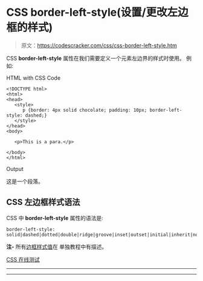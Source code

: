 # CSS border-left-style(设置/更改左边框的样式)

> 原文：<https://codescracker.com/css/css-border-left-style.htm>

CSS **border-left-style** 属性在我们需要定义一个元素左边界的样式时使用。 例如:

HTML with CSS Code

```
<!DOCTYPE html>
<html>
<head>
   <style>
      p {border: 4px solid chocolate; padding: 10px; border-left-style: dashed;}
   </style>
</head>
<body>

   <p>This is a para.</p>

</body>
</html>
```

Output

这是一个段落。

## CSS 左边框样式语法

CSS 中 **border-left-style** 属性的语法是:

```
border-left-style: solid|dashed|dotted|double|ridge|groove|inset|outset|initial|inherit|none|hidden;
```

**注-** 所有[边框样式值](/css/css-border-style-values.htm)在 单独教程中有描述。

[CSS 在线测试](/exam/showtest.php?subid=5)

* * *

* * *
